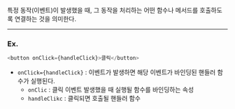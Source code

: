 특정 동작(이벤트)이 발생했을 때, 그 동작을 처리하는 어떤 함수나 메서드를 호출하도록 연결하는 것을 의미한다.

---
### Ex.
```js
<button onClick={handleClick}>클릭</button>
```
- `onClick={handleClick}` : 이벤트가 발생하면 해당 이벤트가 바인딩된 핸들러 함수가 실행된다.
	- `onClic` : 클릭 이벤트 발생했을 때 실행될 함수를 바인딩하는 속성
	- `handleClikc` : 클릭되면 호출될 핸들러 함수
